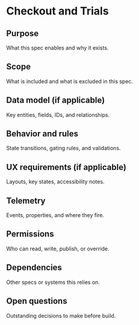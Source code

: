 # Checkout and Trials

## Purpose
What this spec enables and why it exists.

## Scope
What is included and what is excluded in this spec.

## Data model (if applicable)
Key entities, fields, IDs, and relationships.

## Behavior and rules
State transitions, gating rules, and validations.

## UX requirements (if applicable)
Layouts, key states, accessibility notes.

## Telemetry
Events, properties, and where they fire.

## Permissions
Who can read, write, publish, or override.

## Dependencies
Other specs or systems this relies on.

## Open questions
Outstanding decisions to make before build.
